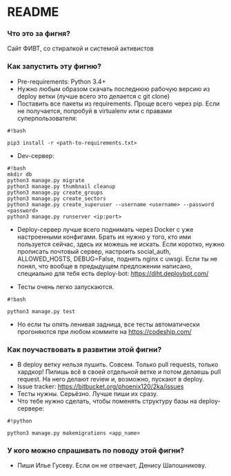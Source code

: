 # README #

### Что это за фигня? ###
Сайт ФИВТ, со стиралкой и системой активистов

### Как запустить эту фигню? ###

* Pre-requirements: Python 3.4+
* Нужно любым образом скачать последнюю рабочую версию из deploy ветки (лучше всего это делается с git clone)
* Поставить все пакеты из requirements. Проще всего через pip. Если не получается, попробуй в virtualenv или с правами суперпользователя:

```
#!bash

pip3 install -r <path-to-requirements.txt>
```

* Dev-сервер:

```
#!bash
mkdir db
python3 manage.py migrate
python3 manage.py thumbnail cleanup
python3 manage.py create_groups
python3 manage.py create_sectors
python3 manage.py create_superuser --username <username> --password <password>
python3 manage.py runserver <ip:port>
```

* Deploy-сервер лучше всего поднимать через Docker с уже настроенными конфигами. Брать их нужно у того, кто ими пользуется сейчас, здесь их можешь не искать. Если коротко, нужно прописать почтовый сервер, настроить social_auth, ALLOWED_HOSTS, DEBUG=False, поднять nginx с uwsgi. Если ты не понял, что вообще в предыдущем предложении написано, специально для тебя есть deploy-bot: https://diht.deploybot.com/

* Тесты очень легко запускаются.

```
#!bash

python3 manage.py test
```

* Но если ты опять ленивая задница, все тесты автоматически прогоняются при любом коммите на https://codeship.com/

### Как поучаствовать в развитии этой фигни? ###

* В deploy ветку нельзя пушить. Совсем. Только pull requests, только хардкор! Пилишь всё в своей отдельной ветке и потом делаешь pull request. На него делают review и, возможно, пускают в deploy.
* Issue tracker: https://bitbucket.org/phoenix120/2ka/issues
* Тесты нужны. Серьёзно. Лучше пиши их сразу.
* Что тебе нужно сделать, чтобы поменять структуру базы на deploy-сервере:

```
#!python

python3 manage.py makemigrations <app_name>
```


### У кого можно спрашивать по поводу этой фигни? ###

* Пиши Илье Гусеву. Если он не отвечает, Денису Шапошникову.